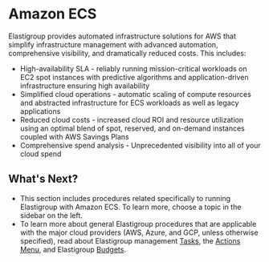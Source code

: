# Amazon ECS

Elastigroup provides automated infrastructure solutions for AWS that simplify infrastructure management with advanced automation, comprehensive visibility, and dramatically reduced costs. This includes:
* High-availability SLA - reliably running mission-critical workloads on EC2 spot instances with predictive algorithms and application-driven infrastructure ensuring high availability
* Simplified cloud operations - automatic scaling of compute resources and abstracted infrastructure for ECS workloads as well as legacy applications
* Reduced cloud costs - increased cloud ROI and resource utilization using an optimal blend of spot, reserved, and on-demand instances coupled with AWS Savings Plans
* Comprehensive spend analysis - Unprecedented visibility into all of your cloud spend

## What's Next?
* This section includes procedures related specifically to running Elastigroup with Amazon ECS. To learn more, choose a topic in the sidebar on the left.
* To learn more about general Elastigroup procedures that are applicable with the major cloud providers (AWS, Azure, and GCP, unless otherwise specified), read about Elastigroup management [Tasks](elastigroup/tutorials/elastigroup-tasks/), the [Actions Menu](elastigroup/tutorials/elastigroup-actions-menu/), and Elastigroup [Budgets](elastigroup/tutorials/elastigroup-budgets/).
